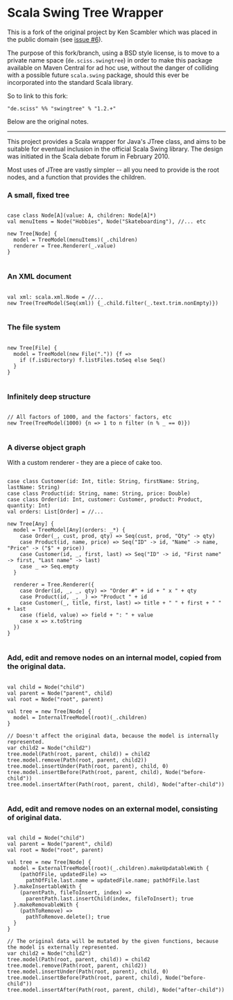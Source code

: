 # Scala Swing Tree Wrapper 

This is a fork of the original project by Ken Scambler which was placed in the public domain (see [issue #6](https://github.com/kenbot/ScalaSwingTreeWrapper/issues/6)).

The purpose of this fork/branch, using a BSD style license, is to move to a private name space (`de.sciss.swingtree`) in order to make this package available on Maven Central for ad hoc use, without the danger of colliding with a possible future `scala.swing` package, should this ever be incorporated into the standard Scala library.

So to link to this fork:

    "de.sciss" %% "swingtree" % "1.2.+"

Below are the original notes.

-----

This project provides a Scala wrapper for Java's JTree class, and aims to be suitable for eventual inclusion in the official Scala Swing library.
The design was initiated in the Scala debate forum in February 2010.

Most uses of JTree are vastly simpler -- all you need to provide is the root nodes, and a function that provides the children.

### A small, fixed tree 

<pre>
<code>
case class Node[A](value: A, children: Node[A]*)
val menuItems = Node("Hobbies", Node("Skateboarding"), //... etc
      
new Tree[Node] {
  model = TreeModel(menuItems)(_.children)
  renderer = Tree.Renderer(_.value)
}
</code>
</pre>

### An XML document

<pre>
<code>
val xml: scala.xml.Node = //...
new Tree(TreeModel(Seq(xml)) {_.child.filter(_.text.trim.nonEmpty)})
</code>
</pre>

### The file system

<pre>
<code>
new Tree[File] {
  model = TreeModel(new File(".")) {f => 
    if (f.isDirectory) f.listFiles.toSeq else Seq()
  }
}
</code>
</pre>

### Infinitely deep structure

<pre>
<code>
// All factors of 1000, and the factors' factors, etc
new Tree(TreeModel(1000) {n => 1 to n filter (n % _ == 0)})
</code>
</pre>

### A diverse object graph

With a custom renderer - they are a piece of cake too.

<pre>
<code>
case class Customer(id: Int, title: String, firstName: String, lastName: String)
case class Product(id: String, name: String, price: Double)
case class Order(id: Int, customer: Customer, product: Product, quantity: Int)
val orders: List[Order] = //...

new Tree[Any] {
  model = TreeModel[Any](orders: _*) {
    case Order(_, cust, prod, qty) => Seq(cust, prod, "Qty" -> qty)
    case Product(id, name, price) => Seq("ID" -> id, "Name" -> name, "Price" -> ("$" + price))
    case Customer(id, _, first, last) => Seq("ID" -> id, "First name" -> first, "Last name" -> last)
    case _ => Seq.empty
  }

  renderer = Tree.Renderer({
    case Order(id, _, _, qty) => "Order #" + id + " x " + qty
    case Product(id, _, _) => "Product " + id
    case Customer(_, title, first, last) => title + " " + first + " " + last
    case (field, value) => field + ": " + value
    case x => x.toString
  })
}
</code>
</pre>


### Add, edit and remove nodes on an internal model, copied from the original data.

<pre>
<code>
val child = Node("child")
val parent = Node("parent", child)
val root = Node("root", parent)

val tree = new Tree[Node] {
  model = InternalTreeModel(root)(_.children)
}

// Doesn't affect the original data, because the model is internally represented.
var child2 = Node("child2")
tree.model(Path(root, parent, child)) = child2
tree.model.remove(Path(root, parent, child2))
tree.model.insertUnder(Path(root, parent), child, 0)
tree.model.insertBefore(Path(root, parent, child), Node("before-child"))
tree.model.insertAfter(Path(root, parent, child), Node("after-child"))
</code>
</pre>

### Add, edit and remove nodes on an external model, consisting of original data.

<pre>
<code>
val child = Node("child")
val parent = Node("parent", child)
val root = Node("root", parent)

val tree = new Tree[Node] {
  model = ExternalTreeModel(root)(_.children).makeUpdatableWith {
    (pathOfFile, updatedFile) => 
      pathOfFile.last.name = updatedFile.name; pathOfFile.last
  }.makeInsertableWith {
    (parentPath, fileToInsert, index) => 
      parentPath.last.insertChild(index, fileToInsert); true
  }.makeRemovableWith {
    (pathToRemove) => 
      pathToRemove.delete(); true
  }
}

// The original data will be mutated by the given functions, because the model is externally represented.
var child2 = Node("child2")
tree.model(Path(root, parent, child)) = child2
tree.model.remove(Path(root, parent, child2))
tree.model.insertUnder(Path(root, parent), child, 0)
tree.model.insertBefore(Path(root, parent, child), Node("before-child"))
tree.model.insertAfter(Path(root, parent, child), Node("after-child"))
</code>
</pre>
